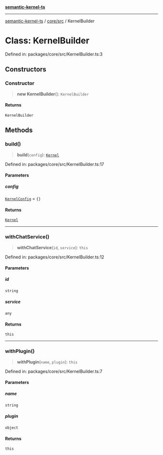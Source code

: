 [**semantic-kernel-ts**](../../../README.md)

***

[semantic-kernel-ts](../../../modules.md) / [core/src](../README.md) / KernelBuilder

# Class: KernelBuilder

Defined in: packages/core/src/KernelBuilder.ts:3

## Constructors

### Constructor

> **new KernelBuilder**(): `KernelBuilder`

#### Returns

`KernelBuilder`

## Methods

### build()

> **build**(`config`): [`Kernel`](Kernel.md)

Defined in: packages/core/src/KernelBuilder.ts:17

#### Parameters

##### config

[`KernelConfig`](../interfaces/KernelConfig.md) = `{}`

#### Returns

[`Kernel`](Kernel.md)

***

### withChatService()

> **withChatService**(`id`, `service`): `this`

Defined in: packages/core/src/KernelBuilder.ts:12

#### Parameters

##### id

`string`

##### service

`any`

#### Returns

`this`

***

### withPlugin()

> **withPlugin**(`name`, `plugin`): `this`

Defined in: packages/core/src/KernelBuilder.ts:7

#### Parameters

##### name

`string`

##### plugin

`object`

#### Returns

`this`
